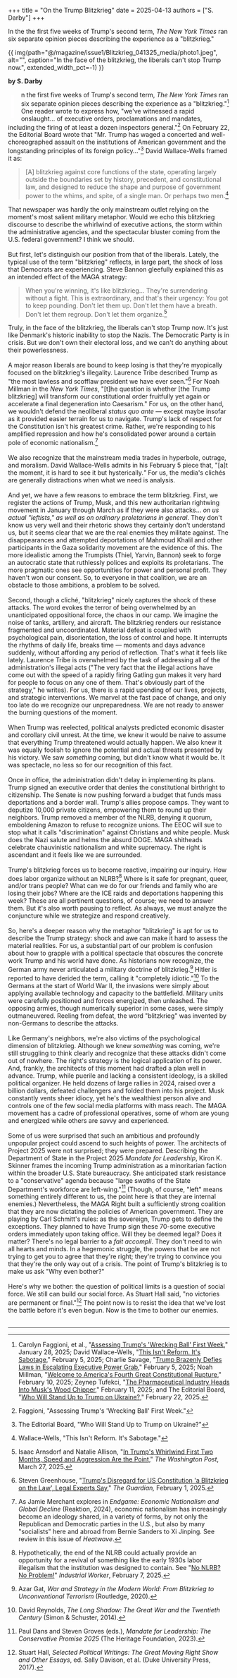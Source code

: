 +++
title = "On the Trump Blitzkrieg"
date = 2025-04-13
authors = ["S. Darby"]
+++

In the the first five weeks of Trump's second term, *The New York Times* ran six separate opinion pieces describing the experience as a "blitzkrieg."

<!-- more -->
{{ img(path="@/magazine/issue1/Blitzkrieg_041325_media/photo1.jpeg", 
alt="", caption="In the face of the blitzkrieg, the liberals can't stop Trump now.", extended_width_pct=-1) }}



**by S. Darby**

<font style="font-family: Arial, sans-serif; font-size:55pt; font-style:regular; width: .80em; font-weight: 400; line-height: 52px; float: left; color:rgb(255, 254, 255); padding-top: 10px; padding-bottom: 5px; padding-right: 1px; padding-left: -5px;  margin-right: -30px; margin-bottom: -5px;">I</font>n the first five weeks of Trump's second term, *The New York Times* ran six separate opinion pieces describing the experience as a "blitzkrieg."[^1] One reader wrote to express how, "we've witnessed a rapid onslaught... of executive orders, proclamations and mandates, including the firing of at least a dozen inspectors general."[^2] On February 22, the Editorial Board wrote that "Mr. Trump has waged a concerted and well-choreographed assault on the institutions of American government and the longstanding principles of its foreign policy..."[^3] David Wallace-Wells framed it as:

> \[A\] blitzkrieg against core functions of the state, operating
> largely outside the boundaries set by history, precedent, and
> constitutional law, and designed to reduce the shape and purpose of
> government power to the whims, and spite, of a single man. Or perhaps
> two men.[^4]

That newspaper was hardly the only mainstream outlet relying on the
moment's most salient military metaphor. Would we echo this blitzkrieg
discourse to describe the whirlwind of executive actions, the storm
within the administrative agencies, and the spectacular bluster coming
from the U.S. federal government? I think we should. \
\
But first, let's distinguish our position from that of the liberals.
Lately, the typical use of the term "blitzkrieg" reflects, in large
part, the shock of loss that Democrats are experiencing. Steve Bannon
gleefully explained this as an intended effect of the MAGA strategy:

> When you're winning, it's like blitzkrieg... They're surrendering
> without a fight. This is extraordinary, and that's their urgency: You
> got to keep pounding. Don't let them up. Don't let them have a breath.
> Don't let them regroup. Don't let them organize.[^5]

Truly, in the face of the blitzkrieg, the liberals can't stop Trump now.
It's just like Denmark's historic inability to stop the Nazis. The
Democratic Party is in crisis. But we don't own their electoral loss,
and we can't do anything about their powerlessness. \
\
A major reason liberals are bound to keep losing is that they're
myopically focused on the blitzkrieg's illegality. Laurence Tribe
described Trump as "the most lawless and scofflaw president we have ever
seen."[^6] For Noah Millman in the *New York Times*, "\[t\]he question
is whether \[the Trump blitzkrieg\] will transform our constitutional
order fruitfully yet again or accelerate a final degeneration into
Caesarism." For us, on the other hand, we wouldn't defend the neoliberal
*status quo ante* &mdash; except maybe insofar as it provided easier terrain
for us to navigate. Trump's lack of respect for the Constitution isn't
his greatest crime. Rather, we're responding to his amplified repression
and how he's consolidated power around a certain pole of economic
nationalism.[^7] \
\
We also recognize that the mainstream media trades in hyperbole,
outrage, and moralism. David Wallace-Wells admits in his February 5
piece that, "\[a\]t the moment, it is hard to see it but
hysterically.*"* For us, the media's clichés are generally distractions
when what we need is analysis. \
\
And yet, we have a few reasons to embrace the term blitzkrieg. First, we
register the actions of Trump, Musk, and this new authoritarian
rightwing movement in January through March as if they were also
attacks... *on us actual "leftists," as well as on ordinary
proletarians in general*. They don't know us very well and their
rhetoric shows they certainly don't understand us, but it seems clear
that we are the real enemies they militate against. The disappearances
and attempted deportations of Mahmoud Khalil and other participants in
the Gaza solidarity movement are the evidence of this. The more
idealistic among the Trumpists (Thiel, Yarvin, Bannon) seek to forge an
autocratic state that ruthlessly polices and exploits its proletarians.
The more pragmatic ones see opportunities for power and personal profit.
They haven't won our consent. So, to everyone in that coalition, we are
an obstacle to those ambitions, a problem to be solved. \
\
Second, though a cliché, "blitzkrieg" nicely captures the shock of these
attacks. The word evokes the terror of being overwhelmed by an
unanticipated oppositional force, the chaos in our camp. We imagine the
noise of tanks, artillery, and aircraft. The blitzkrieg renders our
resistance fragmented and uncoordinated. Material defeat is coupled with
psychological pain, disorientation, the loss of control and hope. It
interrupts the rhythms of daily life, breaks time &mdash; moments and days
advance suddenly, without affording any period of reflection. That's
what it feels like lately. Laurence Tribe is overwhelmed by the task of
addressing all of the administration's illegal acts ("The very fact that
the illegal actions have come out with the speed of a rapidly firing
Gatling gun makes it very hard for people to focus on any one of them.
That's obviously part of the strategy," he writes). For us, there is a
rapid upending of our lives, projects, and strategic interventions. We
marvel at the fast pace of change, and only too late do we recognize our
unpreparedness. We are not ready to answer the burning questions of the
moment. \
\
When Trump was reelected, political analysts predicted economic disaster
and corollary civil unrest. At the time, we knew it would be naive to
assume that everything Trump threatened would actually happen. We also
knew it was equally foolish to ignore the potential and actual threats
presented by his victory. We saw *something* coming, but didn't know
what it would be. It was spectacle, no less so for our recognition of
this fact. \
\
Once in office, the administration didn't delay in implementing its
plans. Trump signed an executive order that denies the constitutional
birthright to citizenship. The Senate is now
pushing forward a budget that funds mass deportations and a border wall.
Trump's allies propose camps. They want to deputize 10,000 private
citizens, empowering them to round up their neighbors. Trump removed a
member of the NLRB, denying it quorum, emboldening Amazon to refuse to
recognize unions. The EEOC will sue to stop what it calls
"discrimination" against Christians and white people. Musk does the Nazi
salute and helms the absurd DOGE. MAGA shitheads celebrate chauvinistic
nationalism and white supremacy. The right is ascendant and it feels
like we are surrounded. \
\
Trump's blitzkrieg forces us to become reactive, impairing our inquiry.
How does labor organize without an NLRB?[^8] Where is it safe for
pregnant, queer, and/or trans people? What can we do for our friends and
family who are losing their jobs? Where are the ICE raids and
deportations happening this week? These are all pertinent questions, of
course; we need to answer them. But it's also worth pausing to reflect.
As always, we must analyze the conjuncture while we strategize and
respond creatively. \
\
So, here's a deeper reason why the metaphor "blitzkrieg" is apt for us
to describe the Trump strategy: shock and awe can make it hard to assess
the material realities. For us, a substantial part of our problem is
confusion about how to grapple with a political spectacle that obscures
the concrete work Trump and his world have done. As historians now
recognize, the German army never articulated a military doctrine of
blitzkrieg.[^9] Hitler is reported to have derided the term, calling it
\"completely idiotic.\"[^10] To the Germans at the start of World War
II, the invasions were simply about applying available technology and
capacity to the battlefield. Military units were carefully positioned
and forces energized, then unleashed. The opposing armies, though
numerically superior in some cases, were simply outmaneuvered. Reeling
from defeat, the word "blitzkrieg" was invented by non-Germans to
describe the attacks. \
\
Like Germany's neighbors, we're also victims of the psychological
dimension of blitzkrieg. Although we knew *something* was coming, we're
still struggling to think clearly and recognize that these attacks
didn't come out of nowhere. The right's strategy is the logical
application of its power. And, frankly, the architects of this moment
had drafted a plan well in advance. Trump, while puerile and lacking a
consistent ideology, is a skilled political organizer. He held dozens of
large rallies in 2024, raised over a billion dollars, defeated
challengers and folded them into his project. Musk constantly vents
sheer idiocy, yet he's the wealthiest person alive and controls one of
the few social media platforms with mass reach. The MAGA movement has a
cadre of professional operatives, some of whom are young and energized
while others are savvy and experienced. \
\
Some of us were surprised that such an ambitious and profoundly
unpopular project could ascend to such heights of power. The architects of Project 2025 were not
surprised; they were prepared. Describing the Department of State in the
Project 2025 *Mandate for Leadership*, Kiron K. Skinner frames the
incoming Trump administration as a minoritarian faction within the
broader U.S. State bureaucracy. She anticipated stark resistance to a
\"conservative\" agenda because "large swaths of the State Department\'s
workforce are left-wing."[^11] (Though, of course, "left" means
something entirely different to us, the point here is that they are
internal enemies.) Nevertheless, the MAGA Right built a sufficiently strong coalition
that they are now dictating the policies of American government. They
are playing by Carl Schmitt's rules: as the sovereign, Trump gets to
define the exceptions. They planned to have Trump sign these 70-some
executive orders immediately upon taking office. Will they be deemed
legal? Does it matter? There's no legal barrier to a *fait accompli*.
They don't need to win all hearts and minds. In a hegemonic struggle,
the powers that be are not trying to get you to agree that they're
right; they're trying to convince you that they're the only way out of a
crisis. The point of Trump's blitzkrieg is to make us ask "Why even
bother?" \
\
Here's why we bother: the question of political limits is a question of
social force. We still can build our social force. As Stuart Hall said,
"no victories are permanent or final."[^12] The point now is to resist
the idea that we've lost the battle before it's even begun. Now is the
time to bother our enemies. \
<br />

---
[^1]: Carolyn Faggioni, et al., "[Assessing Trump's 'Wrecking Ball'
    First
    Week](https://www.nytimes.com/2025/01/28/opinion/president-trump-first-week.html),"
    January 28, 2025; David Wallace-Wells, "[This Isn't Reform. It's
    Sabotage,](https://www.nytimes.com/2025/02/05/opinion/trump-musk-government.html)"
    February 5, 2025; Charlie Savage, "[Trump Brazenly Defies Laws in
    Escalating Executive Power
    Grab](https://www.nytimes.com/2025/02/05/us/trump-federal-law-power.html),"
    February 5, 2025; Noah Millman, "[Welcome to America's Fourth Great
    Constitutional
    Rupture](https://www.nytimes.com/2025/02/10/opinion/trump-caesar-constitutional-rupture.html),"
    February 10, 2025; Zeynep Tufekci, "[The Pharmaceutical Industry
    Heads Into Musk's Wood
    Chipper](https://www.nytimes.com/2025/02/11/opinion/pharmaceutical-industry-musk-nih.html),"
    February 11, 2025; and The Editorial Board, "[Who Will Stand Up to
    Trump on
    Ukraine?](https://www.nytimes.com/2025/02/22/opinion/trump-ukraine-russia-republicans.html),"
    February 22, 2025.

[^2]: Faggioni, "Assessing Trump's 'Wrecking Ball' First Week."

[^3]: The Editorial Board, "Who Will Stand Up to Trump on Ukraine?"

[^4]: Wallace-Wells, "This Isn't Reform. It's Sabotage."

[^5]: Isaac Arnsdorf and Natalie Allison, "[In Trump's Whirlwind First
    Two Months, Speed and Aggression Are the
    Point](https://www.washingtonpost.com/politics/2025/03/27/trump-executive-orders-deportations/),"
    *The Washington Post*, March 27, 2025.

[^6]: Steven Greenhouse, "[Trump's Disregard for US Constitution 'a
    Blitzkrieg on the Law', Legal Experts
    Say](https://www.theguardian.com/us-news/2025/feb/01/trump-executive-orders-constitution-law),"
    *The Guardian,* February 1, 2025.

[^7]: As Jamie Merchant explores in *Endgame: Economic Nationalism and
    Global Decline* (Reaktion, 2024), economic nationalism has
    increasingly become an ideology shared, in a variety of forms, by
    not only the Republican and Democratic parties in the U.S., but also
    by many "socialists" here and abroad from Bernie Sanders to Xi
    Jinping. See review in this issue of *Heatwave*.

[^8]: Hypothetically, the end of the NLRB could actually provide an
    opportunity for a revival of something like the early 1930s labor
    illegalism that the institution was designed to contain. See "[No
    NLRB? No
    Problem!](https://industrialworker.org/no-nlrb-no-problem/)"
    *Industrial Worker*, February 7, 2025.

[^9]: Azar Gat, *War and Strategy in the Modern World: From Blitzkrieg
    to Unconventional Terrorism* (Routledge, 2020).

[^10]: David Reynolds, *The Long Shadow: The Great War and the Twentieth
    Century* (Simon & Schuster, 2014).

[^11]: Paul Dans and Steven Groves (eds.), *Mandate for Leadership: The
    Conservative Promise 2025* (The Heritage Foundation, 2023).

[^12]: Stuart Hall, *Selected Political Writings: The Great Moving Right
    Show and Other Essays*, ed. Sally Davison, et al. (Duke University
    Press, 2017).
